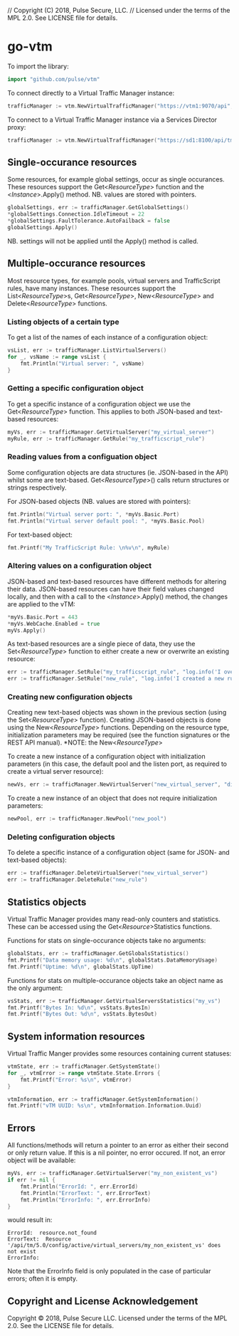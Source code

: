 // Copyright (C) 2018, Pulse Secure, LLC. 
// Licensed under the terms of the MPL 2.0. See LICENSE file for details.

# go-vtm

To import the library:
```go
import "github.com/pulse/vtm"
```

To connect directly to a Virtual Traffic Manager instance:
```go
trafficManager := vtm.NewVirtualTrafficManager("https://vtm1:9070/api", "admin", "P@55w0rD!")
```

To connect to a Virtual Traffic Manager instance via a Services Director proxy:
```go
trafficManager := vtm.NewVirtualTrafficManager("https://sd1:8100/api/tmcm/2.5/instance/vtm1", "sd_admin", "SD_P@55w0rD!")
```

## Single-occurance resources
Some resources, for example global settings, occur as single occurances.  These resources
support the Get<*ResourceType*> function and the <*Instance*>.Apply() method.  NB. values are 
stored with pointers.
```go
globalSettings, err := trafficManager.GetGlobalSettings()
*globalSettings.Connection.IdleTimeout = 22
*globalSettings.FaultTolerance.AutoFailback = false
globalSettings.Apply()
```
NB. settings will not be applied until the Apply() method is called.

## Multiple-occurance resources
Most resource types, for example pools, virtual servers and TrafficScript rules, have many instances.
These resources support the List<*ResourceType*>s, Get<*ResourceType*>, New<*ResourceType*> and Delete<*ResourceType*>
functions.

### Listing objects of a certain type
To get a list of the names of each instance of a configuration object:
```go
vsList, err := trafficManager.ListVirtualServers()
for _, vsName := range vsList {
	fmt.Println("Virtual server: ", vsName)
}
```

### Getting a specific configuration object
To get a specific instance of a configuration object we use the Get<*ResourceType*> function.
This applies to both JSON-based and text-based resources:
```go
myVs, err := trafficManager.GetVirtualServer("my_virtual_server")
myRule, err := trafficManager.GetRule("my_trafficscript_rule")
```

### Reading values from a configuation object
Some configuration objects are data structures (ie. JSON-based in the API) whilst some 
are text-based.  Get<*ResourceType*>() calls return structures or strings respectively.

For JSON-based objects (NB. values are stored with pointers):
```go
fmt.Println("Virtual server port: ", *myVs.Basic.Port)
fmt.Println("Virtual server default pool: ", *myVs.Basic.Pool)
```

For text-based object:
```go
fmt.Printf("My TrafficScript Rule: \n%v\n", myRule)
```

### Altering values on a configuration object
JSON-based and text-based resources have different methods for altering their data.
JSON-based resources can have their field values changed locally, and then with a call to
the <*Instance*>.Apply() method, the changes are applied to the vTM:
```go
*myVs.Basic.Port = 443
*myVs.WebCache.Enabled = true
myVs.Apply()
```

As text-based resources are a single piece of data, they use the Set<*ResourceType*> function
to either create a new or overwrite an existing resource:
```go
err := trafficManager.SetRule("my_trafficscript_rule", "log.info('I overwrote an existing rule');")
err := trafficManager.SetRule("new_rule", "log.info('I created a new rule');")
```

### Creating new configuration objects
Creating new text-based objects was shown in the previous section (using the Set<*ResourceType*> function).
Creating JSON-based objects is done using the New<*ResourceType*> functions.  Depending on the resource type,
initialization parameters may be required (see the function signatures or the REST API manual).
*NOTE: the New<*ResourceType*>

To create a new instance of a configuration object with initialization parameters (in this case, the 
default pool and the listen port, as required to create a virtual server resource):
```go
newVs, err := trafficManager.NewVirtualServer("new_virtual_server", "discard", 8080)
```

To create a new instance of an object that does not require initialization parameters:
```go
newPool, err := trafficManager.NewPool("new_pool")
```

### Deleting configuration objects
To delete a specific instance of a configuration object (same for JSON- and text-based objects):
```go
err := trafficManager.DeleteVirtualServer("new_virtual_server")
err := trafficManager.DeleteRule("new_rule")
```

## Statistics objects
Virtual Traffic Manager provides many read-only counters and statistics.  These can be accessed 
using the Get<*Resource*>Statistics functions.

Functions for stats on single-occurance objects take no arguments:
```go
globalStats, err := trafficManager.GetGlobalsStatistics()
fmt.Printf("Data memory usage: %d\n", globalStats.DataMemoryUsage)
fmt.Printf("Uptime: %d\n", globalStats.UpTime)
```

Functions for stats on multiple-occurance objects take an object name as the only argument:
```go
vsStats, err := trafficManager.GetVirtualServersStatistics("my_vs")
fmt.Printf("Bytes In: %d\n", vsStats.BytesIn)
fmt.Printf("Bytes Out: %d\n", vsStats.BytesOut)

```

## System information resources
Virtual Traffic Manger provides some resources containing current statuses:
```go
vtmState, err := trafficManager.GetSystemState()
for _, vtmError := range vtmState.State.Errors {
	fmt.Printf("Error: %s\n", vtmError)
}

vtmInformation, err := trafficManager.GetSystemInformation()
fmt.Printf("vTM UUID: %s\n", vtmInformation.Information.Uuid)
```

## Errors
All functions/methods will return a pointer to an error as either their second or only return value.
If this is a nil pointer, no error occured.  If not, an error object will be available:
```go
myVs, err := trafficManager.GetVirtualServer("my_non_existent_vs")
if err != nil {
	fmt.Println("ErrorId: ", err.ErrorId)
	fmt.Println("ErrorText: ", err.ErrorText)
	fmt.Println("ErrorInfo: ", err.ErrorInfo)
}
```
would result in:
```
ErrorId:  resource.not_found
ErrorText:  Resource '/api/tm/5.0/config/active/virtual_servers/my_non_existent_vs' does not exist
ErrorInfo:
```
Note that the ErrorInfo field is only populated in the case of particular errors; often it is empty.

## Copyright and License Acknowledgement

Copyright &copy; 2018, Pulse Secure LLC. Licensed under the terms of the
MPL 2.0. See the LICENSE file for details.
